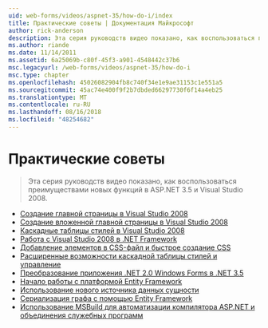```yaml
---
uid: web-forms/videos/aspnet-35/how-do-i/index
title: Практические советы | Документация Майкрософт
author: rick-anderson
description: Эта серия руководств видео показано, как воспользоваться преимуществами новых функций в ASP.NET 3.5 и Visual Studio 2008.
ms.author: riande
ms.date: 11/14/2011
ms.assetid: 6a25069b-c80f-45f3-a901-4548442c37b6
msc.legacyurl: /web-forms/videos/aspnet-35/how-do-i
msc.type: chapter
ms.openlocfilehash: 45026082904fb8c740f34e1e9ae31153c1e551a5
ms.sourcegitcommit: 45ac74e400f9f2b7dbded66297730f6f14a4eb25
ms.translationtype: MT
ms.contentlocale: ru-RU
ms.lasthandoff: 08/16/2018
ms.locfileid: "48254682"
---
```

<a name="how-do-i"></a>Практические советы
====================
> Эта серия руководств видео показано, как воспользоваться преимуществами новых функций в ASP.NET 3.5 и Visual Studio 2008.


- [Создание главной страницы в Visual Studio 2008](how-do-i-create-a-master-page-in-visual-studio-2008.md)
- [Создание вложенной главной страницы в Visual Studio 2008](how-do-i-create-nested-master-page-in-visual-studio-2008.md)
- [Каскадные таблицы стилей в Visual Studio 2008](how-do-i-cascading-style-sheets-in-visual-studio-2008.md)
- [Работа с Visual Studio 2008 в .NET Framework](how-do-i-working-with-visual-studio-2008-net-framework.md)
- [Добавление элементов в CSS-файл и быстрое создание CSS](how-do-i-adding-elements-to-a-css-file-and-create-new-css-on-the-fly.md)
- [Расширенные возможности каскадной таблицы стилей и управление](how-do-i-advance-cascading-style-sheet-features-and-management.md)
- [Преобразование приложения .NET 2.0 Windows Forms в .NET 3.5](how-do-i-converting-a-net-20-windows-forms-application-to-net-35.md)
- [Начало работы с платформой Entity Framework](how-do-i-get-started-with-the-entity-framework.md)
- [Использование нового источника данных сущности](how-do-i-use-the-new-entity-data-source.md)
- [Сериализация графа с помощью Entity Framework](how-do-i-serialize-a-graph-with-the-entity-framework.md)
- [Использование MSBuild для автоматизации компилятора ASP.NET и объединения служебных программ](how-do-i-use-msbuild-to-automate-the-aspnet-compiler-and-merge-utilities.md)
